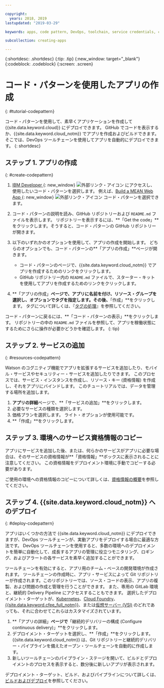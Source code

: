 ```yaml
---

copyright:
  years: 2018, 2019
lastupdated: "2019-03-29"

keywords: apps, code pattern, DevOps, toolchain, service credentials, create app code pattern, app pattern

subcollection: creating-apps

---
```


{:shortdesc: .shortdesc}
{:tip: .tip}
{:new_window: target="_blank"}
{:codeblock: .codeblock}
{:screen: .screen}

# コード・パターンを使用したアプリの作成
{: #tutorial-codepattern}

コード・パターンを使用して、素早くアプリケーションを作成して {{site.data.keyword.cloud}} にデプロイできます。 GitHub でコードを表示するか、{{site.data.keyword.cloud_notm}} でアプリを作成およびビルドできます。そこでは、DevOps ツールチェーンを使用してアプリを自動的にデプロイできます。
{: shortdesc}

## ステップ 1. アプリの作成
{: #create-codepattern}

1. [IBM Developer ](https://developer.ibm.com/patterns/){: new_window} ![外部リンク・アイコン](../../icons/launch-glyph.svg "外部リンク・アイコン") にアクセスし、使用したいコード・パターンを選択します。 例えば、[Build a MEAN Web App ](https://developer.ibm.com/patterns/build-a-mean-web-app/){: new_window} ![外部リンク・アイコン](../../icons/launch-glyph.svg "外部リンク・アイコン") コード・パターンを選択できます。

2. コード・パターンの説明を読み、GitHub リポジトリーおよび `README.md` ファイルを表示します。 リポジトリーを表示するには、**「Get the code」**をクリックします。そうすると、コード・パターンの GitHub リポジトリーが開きます。

3. 以下のいずれかのオプションを使用して、アプリの作成を開始します。 どちらのオプションでも、コード・パターンの**「アプリの作成」**ページが開きます。
    * コード・パターンのページで、{{site.data.keyword.cloud_notm}} でアプリを作成するためのリンクをクリックします。 
    * GitHub リポジトリー内の `README.md` ファイルで、スターター・キットを使用してアプリを作成するためのリンクをクリックします。 

4. **「アプリの作成」**ページで、アプリに名前を付け、リソース・グループを選択し、オプションでタグを指定します。その後、**「作成」**をクリックします。 タグについて詳しくは、『[タグの処理](/docs/resources?topic=resources-tag)』を参照してください。

  コード・パターンに戻るには、**「コード・パターンの表示」**をクリックします。 リポジトリーの中の `README.md` ファイルを参照して、アプリを稼働状態にするためにさらに操作が必要かどうかを確認します。
  {: tip}

## ステップ 2. サービスの追加
{: #resources-codepattern}

Watson のコグニティブ機能でアプリを拡張するサービスを追加したり、モバイル・サービスやセキュリティー・サービスを追加したりできます。 このプロセスでは、サービス・インスタンスを作成し、リソース・キー (資格情報) を作成し、それをアプリにバインドします。 このチュートリアルでは、データを管理する場所を追加します。

1. **アプリの詳細**ページで、**「サービスの追加」**をクリックします。
2. 必要なサービスの種類を選択します。 
3. 価格プランを選択します。 ライト・オプションが使用可能です。
4. **「作成」**をクリックします。

## ステップ 3. 環境へのサービス資格情報のコピー

アプリにサービスを追加した後、または、何らかのサービスがアプリに必要な場合は、そのサービスの資格情報が**「資格情報」**ボックスに表示されることに注意してください。 この資格情報をデプロイメント環境に手動でコピーする必要があります。

ご使用の環境への資格情報のコピーについて詳しくは、[資格情報の概要](/docs/apps?topic=creating-apps-credentials_overview#credentials_overview)を参照してください。

## ステップ 4. {{site.data.keyword.cloud_notm}} へのデプロイ
{: #deploy-codepattern}

アプリはいくつかの方法で {{site.data.keyword.cloud_notm}} にデプロイできますが、DevOps ツールチェーンが、実動アプリをデプロイする場合に最適な方法です。 DevOps ツールチェーンを使用すると、多数の環境へのデプロイメントを簡単に自動化して、成長するアプリの管理に役立つモニタリング、ロギング、およびアラートの各サービスを素早く追加することができます。

ツールチェーンを有効にすると、アプリ用のチーム・ベースの開発環境が作成されます。 ツールチェーンの作成時に、アプリ・サービスによって Git リポジトリーが作成されます。このリポジトリーでは、ソース・コードの表示、アプリの複製、および問題の作成と管理を行うことができます。 また、専用の GitLab 環境と、継続的 Delivery Pipeline にアクセスすることもできます。 選択したデプロイメント・ターゲットが、[Kubernetes](/docs/containers?topic=containers-container_index)、[Cloud Foundry](/docs/cloud-foundry-public?topic=cloud-foundry-public-about-cf)、[{{site.data.keyword.cfee_full_notm}}](/docs/cloud-foundry?topic=cloud-foundry-about)、または[仮想サーバー (VSI)](/docs/vsi?topic=virtual-servers-getting-started-with-virtual-servers) のどれであっても、それに合わせてこれらはカスタマイズされています。

1. **「アプリの詳細」**ページで**「継続的デリバリーの構成 (Configure continuous delivery)」**をクリックします。
2. デプロイメント・ターゲットを選択し、**「作成」**をクリックします。 {{site.data.keyword.cloud_notm}} は、Git リポジトリーと継続的デリバリー・パイプラインを備えたオープン・ツールチェーンを自動的に作成します。
3. 新しいツールチェーンのパイプライン・ステージを開いて、ビルドとデプロイメントのプロセスを表示すると、数分後に新しいアプリが表示されます。

デプロイメント・ターゲット、ビルド、およびパイプラインについて詳しくは、[ビルドおよびデプロイ](/docs/services/ContinuousDelivery?topic=ContinuousDelivery-deliverypipeline_build_deploy)を参照してください。
